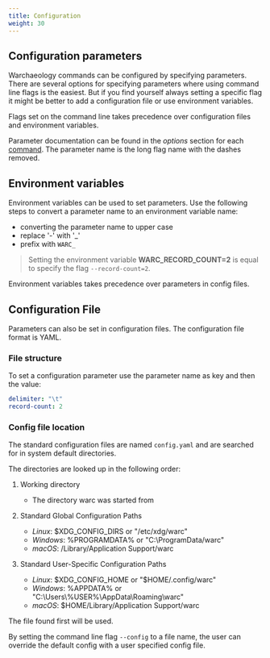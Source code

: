 ```yaml
---
title: Configuration
weight: 30
---
```


## Configuration parameters

Warchaeology commands can be configured by specifying parameters.
There are several options for specifying parameters where using command line flags
is the easiest. But if you find yourself always setting a specific flag it might be better
to add a configuration file or use environment variables.

Flags set on the command line takes precedence over configuration files and environment variables.

Parameter documentation can be found in the *options* section for each [command](/cmd).
The parameter name is the long flag name with the dashes removed.

## Environment variables

Environment variables can be used to set parameters. Use the following steps to convert
a parameter name to an environment variable name:

* converting the parameter name to upper case
* replace '-' with '_'
* prefix with `WARC_`

> Setting the environment variable **WARC_RECORD_COUNT=2** is equal to specify the flag `--record-count=2`.

Environment variables takes precedence over parameters in config files.

## Configuration File

Parameters can also be set in configuration files. The configuration file format is YAML.

### File structure

To set a configuration parameter use the parameter name as key and then the value:

```yaml
delimiter: "\t"
record-count: 2
```

### Config file location

The standard configuration files are named `config.yaml` and are searched for in
system default directories.

The directories are looked up in the following order:

1. Working directory
   * The directory warc was started from

2. Standard Global Configuration Paths
   * *Linux*: $XDG_CONFIG_DIRS or "/etc/xdg/warc"
   * *Windows*: %PROGRAMDATA% or "C:\\ProgramData/warc"
   * *macOS*: /Library/Application Support/warc

3. Standard User-Specific Configuration Paths
   * *Linux*: $XDG_CONFIG_HOME or "$HOME/.config/warc"
   * *Windows*: %APPDATA% or "C:\\Users\\%USER%\\AppData\\Roaming\\warc"
   * *macOS*: $HOME/Library/Application Support/warc

The file found first will be used.

By setting the command line flag `--config` to a file name, the user can override the default
config with a user specified config file.
